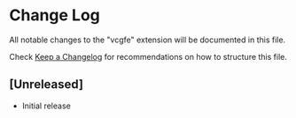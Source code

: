 # Change Log

All notable changes to the "vcgfe" extension will be documented in this file.

Check [Keep a Changelog](http://keepachangelog.com/) for recommendations on how to structure this file.

## [Unreleased]

- Initial release